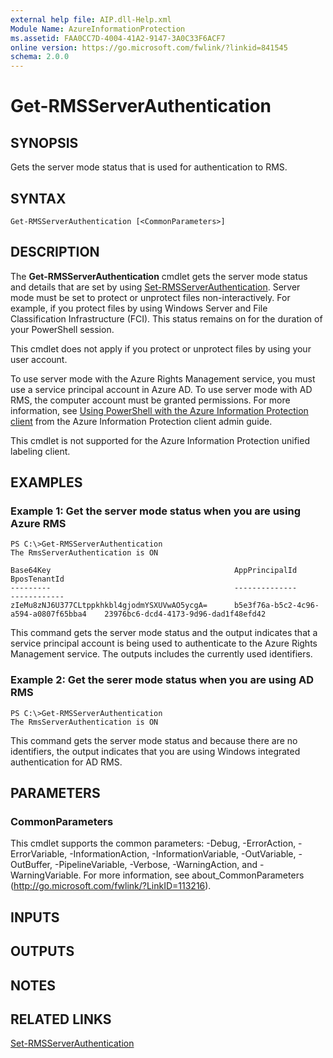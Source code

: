 ```yaml
---
external help file: AIP.dll-Help.xml
Module Name: AzureInformationProtection
ms.assetid: FAA0CC7D-4004-41A2-9147-3A0C33F6ACF7
online version: https://go.microsoft.com/fwlink/?linkid=841545
schema: 2.0.0
---
```


# Get-RMSServerAuthentication

## SYNOPSIS
Gets the server mode status that is used for authentication to RMS.

## SYNTAX

```
Get-RMSServerAuthentication [<CommonParameters>]
```

## DESCRIPTION
The **Get-RMSServerAuthentication** cmdlet gets the server mode status and details that are set by using [Set-RMSServerAuthentication](./Set-RMSServerAuthentication.md). Server mode must be set to protect or unprotect files non-interactively. For example, if you protect files by using Windows Server and File Classification Infrastructure (FCI). This status remains on for the duration of your PowerShell session.

This cmdlet does not apply if you protect or unprotect files by using your user account. 

To use server mode with the Azure Rights Management service, you must use a service principal account in Azure AD. To use server mode with AD RMS, the computer account must be granted permissions. For more information, see [Using PowerShell with the Azure Information Protection client](/information-protection/rms-client/client-admin-guide-powershell) from the Azure Information Protection client admin guide.

This cmdlet is not supported for the Azure Information Protection unified labeling client.

## EXAMPLES

### Example 1: Get the server mode status when you are using Azure RMS
```
PS C:\>Get-RMSServerAuthentication
The RmsServerAuthentication is ON

Base64Key                                         AppPrincipalId                          BposTenantId
---------                                         --------------                          ------------
zIeMu8zNJ6U377CLtppkhkbl4gjodmYSXUVwAO5ycgA=      b5e3f76a-b5c2-4c96-a594-a0807f65bba4    23976bc6-dcd4-4173-9d96-dad1f48efd42
```

This command gets the server mode status and the output indicates that a service principal account is being used to authenticate to the Azure Rights Management service. The outputs includes the currently used identifiers.

### Example 2: Get the serer mode status when you are using AD RMS
```
PS C:\>Get-RMSServerAuthentication
The RmsServerAuthentication is ON
```

This command gets the server mode status and because there are no identifiers, the output indicates that you are using Windows integrated authentication for AD RMS. 

## PARAMETERS

### CommonParameters
This cmdlet supports the common parameters: -Debug, -ErrorAction, -ErrorVariable, -InformationAction, -InformationVariable, -OutVariable, -OutBuffer, -PipelineVariable, -Verbose, -WarningAction, and -WarningVariable. For more information, see about_CommonParameters (http://go.microsoft.com/fwlink/?LinkID=113216).

## INPUTS

## OUTPUTS

## NOTES

## RELATED LINKS

[Set-RMSServerAuthentication](./Set-RMSServerAuthentication.md)